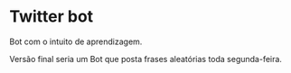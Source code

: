# Twitter bot
Bot com o intuito de aprendizagem. 


   Versão final seria um Bot que posta frases aleatórias toda segunda-feira.
